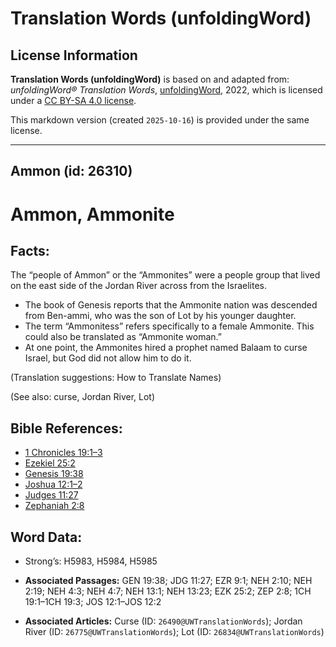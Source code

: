 # Translation Words (unfoldingWord)

## License Information

**Translation Words (unfoldingWord)** is based on and adapted from: _unfoldingWord® Translation Words_, [unfoldingWord](https://unfoldingword.org/utw), 2022, which is licensed under a [CC BY-SA 4.0 license](https://creativecommons.org/licenses/by-sa/4.0/legalcode.en).

This markdown version (created `2025-10-16`) is provided under the same license.



--------------------------------

## Ammon (id: 26310)

Ammon, Ammonite
===============

Facts:
------

The “people of Ammon” or the “Ammonites” were a people group that lived on the east side of the Jordan River across from the Israelites.

* The book of Genesis reports that the Ammonite nation was descended from Ben\-ammi, who was the son of Lot by his younger daughter.
* The term “Ammonitess” refers specifically to a female Ammonite. This could also be translated as “Ammonite woman.”
* At one point, the Ammonites hired a prophet named Balaam to curse Israel, but God did not allow him to do it.

(Translation suggestions: How to Translate Names)

(See also: curse, Jordan River, Lot)

Bible References:
-----------------

* [1 Chronicles 19:1–3](https://ref.ly/1Chr19:1-1Chr19:3)
* [Ezekiel 25:2](https://ref.ly/Ezek25:2)
* [Genesis 19:38](https://ref.ly/Gen19:38)
* [Joshua 12:1–2](https://ref.ly/Josh12:1-Josh12:2)
* [Judges 11:27](https://ref.ly/Judg11:27)
* [Zephaniah 2:8](https://ref.ly/Zeph2:8)

Word Data:
----------

* Strong’s: H5983, H5984, H5985

* **Associated Passages:** GEN 19:38; JDG 11:27; EZR 9:1; NEH 2:10; NEH 2:19; NEH 4:3; NEH 4:7; NEH 13:1; NEH 13:23; EZK 25:2; ZEP 2:8; 1CH 19:1–1CH 19:3; JOS 12:1–JOS 12:2
* **Associated Articles:** Curse (ID: `26490@UWTranslationWords`); Jordan River (ID: `26775@UWTranslationWords`); Lot (ID: `26834@UWTranslationWords`)

